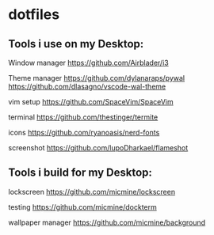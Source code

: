 # dotfiles

## Tools i use on my Desktop:
Window manager
https://github.com/Airblader/i3

Theme manager
https://github.com/dylanaraps/pywal
https://github.com/dlasagno/vscode-wal-theme

vim setup
https://github.com/SpaceVim/SpaceVim

terminal
https://github.com/thestinger/termite

icons
https://github.com/ryanoasis/nerd-fonts

screenshot
https://github.com/lupoDharkael/flameshot

## Tools i build for my Desktop:
lockscreen
https://github.com/micmine/lockscreen

testing
https://github.com/micmine/dockterm

wallpaper manager
https://github.com/micmine/background
